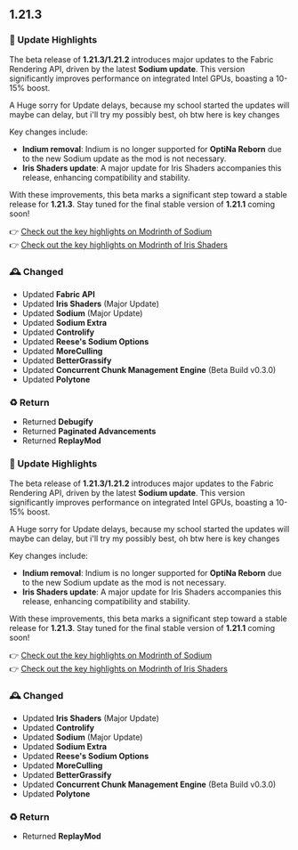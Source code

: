 ## 1.21.3

### 📰 Update Highlights  
The beta release of **1.21.3/1.21.2** introduces major updates to the Fabric Rendering API, driven by the latest **Sodium update**. This version significantly improves performance on integrated Intel GPUs, boasting a 10-15% boost.  

A Huge sorry for Update delays, because my school started the updates will maybe can delay, but i'll try my possibly best, oh btw here is key changes 

Key changes include:  
- **Indium removal**: Indium is no longer supported for **OptiNa Reborn** due to the new Sodium update as the mod is not necessary.
- **Iris Shaders update**: A major update for Iris Shaders accompanies this release, enhancing compatibility and stability.  

With these improvements, this beta marks a significant step toward a stable release for **1.21.3**. Stay tuned for the final stable version of **1.21.1** coming soon!

👉 [Check out the key highlights on Modrinth of Sodium](https://modrinth.com/mod/sodium/version/mc1.21.1-0.6.0-fabric)  
👉 [Check out the key highlights on Modrinth of Iris Shaders](https://modrinth.com/mod/iris/version/1.8.0+1.21.3-fabric)

### 🕰️ Changed
- Updated **Fabric API**
- Updated **Iris Shaders** (Major Update)
- Updated **Sodium** (Major Update)
- Updated **Sodium Extra**
- Updated **Controlify**
- Updated **Reese's Sodium Options**
- Updated **MoreCulling**
- Updated **BetterGrassify**
- Updated **Concurrent Chunk Management Engine** (Beta Build v0.3.0)
- Updated **Polytone**
    
### ♻️ Return
- Returned **Debugify**
- Returned **Paginated Advancements**
- Returned **ReplayMod**

### 📰 Update Highlights  
The beta release of **1.21.3/1.21.2** introduces major updates to the Fabric Rendering API, driven by the latest **Sodium update**. This version significantly improves performance on integrated Intel GPUs, boasting a 10-15% boost.  

A Huge sorry for Update delays, because my school started the updates will maybe can delay, but i'll try my possibly best, oh btw here is key changes 

Key changes include:  
- **Indium removal**: Indium is no longer supported for **OptiNa Reborn** due to the new Sodium update as the mod is not necessary.
- **Iris Shaders update**: A major update for Iris Shaders accompanies this release, enhancing compatibility and stability.  

With these improvements, this beta marks a significant step toward a stable release for **1.21.3**. Stay tuned for the final stable version of **1.21.1** coming soon!

👉 [Check out the key highlights on Modrinth of Sodium](https://modrinth.com/mod/sodium/version/mc1.21.1-0.6.0-fabric)  
👉 [Check out the key highlights on Modrinth of Iris Shaders](https://modrinth.com/mod/iris/version/1.8.0+1.21.3-fabric)

### 🕰️ Changed
- Updated **Iris Shaders** (Major Update)
- Updated **Controlify**
- Updated **Sodium** (Major Update)
- Updated **Sodium Extra**
- Updated **Reese's Sodium Options**
- Updated **MoreCulling**
- Updated **BetterGrassify**
- Updated **Concurrent Chunk Management Engine** (Beta Build v0.3.0)
- Updated **Polytone**

### ♻️ Return
- Returned **ReplayMod**
